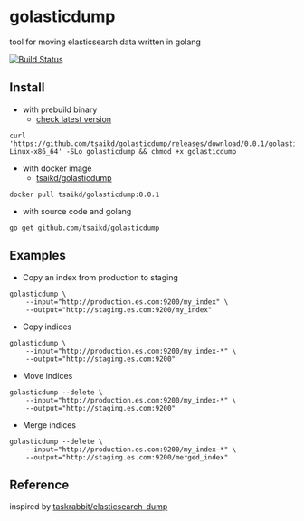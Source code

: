 # golasticdump
tool for moving elasticsearch data written in golang

[![Build Status](https://travis-ci.org/tsaikd/golasticdump.svg?branch=master)](https://travis-ci.org/tsaikd/golasticdump)

## Install
* with prebuild binary
	* [check latest version](https://github.com/tsaikd/golasticdump/releases)
```
curl 'https://github.com/tsaikd/golasticdump/releases/download/0.0.1/golasticdump-Linux-x86_64' -SLo golasticdump && chmod +x golasticdump
```
* with docker image
	* [tsaikd/golasticdump](https://registry.hub.docker.com/u/tsaikd/golasticdump/)
```
docker pull tsaikd/golasticdump:0.0.1
```
* with source code and golang
```
go get github.com/tsaikd/golasticdump
```

## Examples

* Copy an index from production to staging
```
golasticdump \
	--input="http://production.es.com:9200/my_index" \
	--output="http://staging.es.com:9200/my_index"
```

* Copy indices
```
golasticdump \
	--input="http://production.es.com:9200/my_index-*" \
	--output="http://staging.es.com:9200"
```

* Move indices
```
golasticdump --delete \
	--input="http://production.es.com:9200/my_index-*" \
	--output="http://staging.es.com:9200"
```

* Merge indices
```
golasticdump --delete \
	--input="http://production.es.com:9200/my_index-*" \
	--output="http://staging.es.com:9200/merged_index"
```

## Reference

inspired by [taskrabbit/elasticsearch-dump](https://github.com/taskrabbit/elasticsearch-dump)
